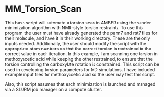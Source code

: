 # MM_Torsion_Scan

This bash script will automate a torsion scan in AMBER using the sander minimization algorithm with NMR-style torsion restraints. To use this program, the user must have already generated the parm7 and rst7 files for their molecule, and have it in their working directory. These are the only inputs needed. Additionally, the user should modify the script with the appropriate atom numbers so that the correct torsion is restrained to the correct value in each iteration. In this example, I am scanning one torsion in methoxyacetic acid while keeping the other restrained, to ensure that the torsion controlling the carboxylate rotation is constrained. This script can be used in developing torsion parameters for MD simulations. I have included example input files for methoxyacetic acid so the user may test this script. 

Also, this script assumes that each minimization is launched and managed via a SLURM job manager on a compute cluster. 
